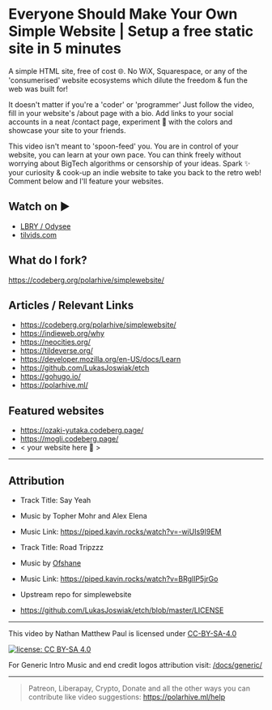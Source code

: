 # Everyone Should Make Your Own Simple Website | Setup a free static site in 5 minutes

A simple HTML site, free of cost 🌐. No WiX, Squarespace, or any of the 'consumerised' website ecosystems which dilute the freedom & fun the web was built for!

It doesn't matter if you're a 'coder' or 'programmer' Just follow the video, fill in your website's /about page with a bio. Add links to your social accounts in a neat /contact page, experiment 🧪 with the colors and showcase your site to your friends.

This video isn't meant to 'spoon-feed' you. You are in control of your website, you can learn at your own pace. You can think freely without worrying about BigTech algorithms or censorship of your ideas. Spark ✨ your curiosity & cook-up an indie website to take you back to the retro web! Comment below and I'll feature your websites.

## Watch on ▶️

- [LBRY / Odysee](https://odysee.com/@polarhive:e/everyone-should-make-your-own-simple-website:e)
- [tilvids.com](https://tilvids.com/videos/watch/e9567603-9395-447d-8050-4f0be77d5b6c)

## What do I fork?

<https://codeberg.org/polarhive/simplewebsite/>

## Articles / Relevant Links

- <https://codeberg.org/polarhive/simplewebsite/>
- <https://indieweb.org/why>
- <https://neocities.org/>
- <https://tildeverse.org/>
- <https://developer.mozilla.org/en-US/docs/Learn>
- <https://github.com/LukasJoswiak/etch>
- <https://gohugo.io/>
- <https://polarhive.ml/>

## Featured websites

- <https://ozaki-yutaka.codeberg.page/>
- <https://mogli.codeberg.page/>
- < your website here 👀 >

---

## Attribution

- Track Title: Say Yeah
- Music by Topher Mohr and Alex Elena
- Music Link: <https://piped.kavin.rocks/watch?v=-wiUIs9I9EM>

- Track Title: Road Tripzzz
- Music by [Ofshane](https://piped.kavin.rocks/channel/UC34Wh4ysdP50H-ThbZFFfsA)
- Music Link: <https://piped.kavin.rocks/watch?v=BRglIP5jrGo>

- Upstream repo for simplewebsite
- <https://github.com/LukasJoswiak/etch/blob/master/LICENSE>

---
This video by Nathan Matthew Paul is licensed under [CC-BY-SA-4.0](https://creativecommons.org/licenses/by-sa/4.0/)

[![license: CC BY-SA 4.0](https://polarhive.ml/assets/badges/cc-by-sa-4.svg)](https://creativecommons.org/licenses/by-sa/4.0/)

For Generic Intro Music and end credit logos attribution visit: [/docs/generic/](https://codeberg.org/polarhive/videos/src/branch/main/docs/generic)

---
> Patreon, Liberapay, Crypto, Donate and all the other ways you can contribute like video suggestions: <https://polarhive.ml/help>
